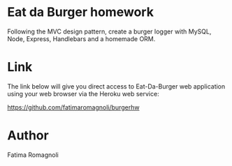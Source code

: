  # Eat da Burger homework
Following the MVC design pattern,  create a burger logger with MySQL, Node, Express, Handlebars and a homemade ORM.







# Link
The link below will give you direct access to Eat-Da-Burger web application using your web browser via the Heroku web service:


https://github.com/fatimaromagnoli/burgerhw
# Author
Fatima Romagnoli
